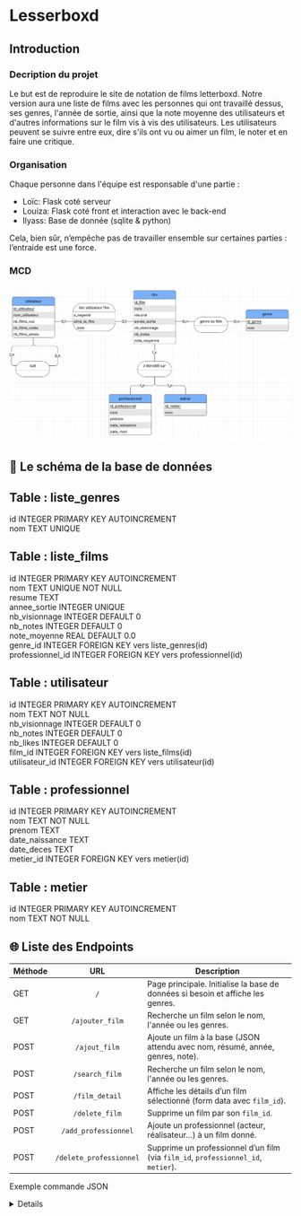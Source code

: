 # Lesserboxd
## Introduction
### Decription du projet
Le but est de reproduire le site de notation de films letterboxd.
Notre version aura une liste de films avec les personnes qui ont travaillé dessus, ses genres, l'année de sortie, ainsi que la note moyenne des utilisateurs et d'autres informations sur le film vis à vis des utilisateurs.
Les utilisateurs peuvent se suivre entre eux, dire s'ils ont vu ou aimer un film, le noter et en faire une critique.
### Organisation
Chaque personne dans l'équipe est responsable d'une partie :
- Loïc:  Flask coté serveur
- Louiza: Flask coté front et interaction avec le back-end 
- Ilyass:  Base de donnée (sqlite & python)

Cela, bien sûr, n’empêche pas de travailler ensemble sur certaines parties : l’entraide est une force.

### MCD
![MCD non affichable](MCD.png)


## 🎯 Le schéma de la base de données
Table : liste_genres
---------------------
id             INTEGER PRIMARY KEY AUTOINCREMENT  
nom            TEXT UNIQUE  


Table : liste_films
---------------------
id                  INTEGER PRIMARY KEY AUTOINCREMENT  
nom                 TEXT UNIQUE NOT NULL  
resume              TEXT  
annee_sortie        INTEGER UNIQUE  
nb_visionnage       INTEGER DEFAULT 0  
nb_notes            INTEGER DEFAULT 0  
note_moyenne        REAL DEFAULT 0.0  
genre_id            INTEGER FOREIGN KEY vers liste_genres(id)  
professionnel_id    INTEGER FOREIGN KEY vers professionnel(id)  


Table : utilisateur
---------------------
id                   INTEGER PRIMARY KEY AUTOINCREMENT  
nom                  TEXT NOT NULL  
nb_visionnage        INTEGER DEFAULT 0  
nb_notes             INTEGER DEFAULT 0  
nb_likes             INTEGER DEFAULT 0  
film_id              INTEGER FOREIGN KEY vers liste_films(id)  
utilisateur_id       INTEGER FOREIGN KEY vers utilisateur(id)  


Table : professionnel
---------------------
id                   INTEGER PRIMARY KEY AUTOINCREMENT  
nom                  TEXT NOT NULL   
prenom               TEXT  
date_naissance       TEXT   
date_deces           TEXT  
metier_id            INTEGER FOREIGN KEY vers metier(id)  


Table : metier
---------------------
id                   INTEGER PRIMARY KEY AUTOINCREMENT  
nom                  TEXT NOT NULL    



## 🌐 Liste des Endpoints

| Méthode       | URL               | Description  |
| :------------- |:-------------:| -----|
| GET           | `/`               | Page principale. Initialise la base de données si besoin et affiche les genres.  |
| GET           | `/ajouter_film`   | Recherche un film selon le nom, l'année ou les genres. |
| POST          | `/ajout_film`     | Ajoute un film à la base (JSON attendu avec nom, résumé, année, genres, note). |
| POST          | `/search_film`    | Recherche un film selon le nom, l'année ou les genres. | 
| POST          | `/film_detail`    | Affiche les détails d’un film sélectionné (form data avec `film_id`). |
| POST          | `/delete_film`    | Supprime un film par son `film_id`. |
| POST          | `/add_professionnel` | Ajoute un professionnel (acteur, réalisateur…) à un film donné. | 
| POST          | `/delete_professionnel` | Supprime un professionnel d’un film (via `film_id`, `professionnel_id`, `metier`). |



Exemple commande JSON
<details>
    POST /ajout_film
    Content-Type: application/json

    {
    "nom": "Inception",
    "resume": "Un voleur entre dans les rêves.",
    "annee_sortie": 2010,
    "genres": [{"genre": "Action"}, {"genre": "Science-Fiction"}],
    "note": 4.5
    }
</details>
